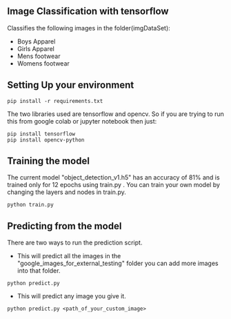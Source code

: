 ## Image Classification with tensorflow
Classifies the following images in the folder(imgDataSet):
- Boys Apparel
- Girls Apparel
- Mens footwear
- Womens footwear

## Setting Up your environment
```
pip install -r requirements.txt
```

The two libraries used are tensorflow and opencv. So if you are trying to run this from google colab or jupyter notebook then just:
```
pip install tensorflow
pip install opencv-python
```

## Training the model 
The current model "object_detection_v1.h5" has an accuracy of 81% and is trained only for 12 epochs using train.py . You can train your own model by changing the layers and nodes in train.py.
```
python train.py
```

## Predicting from the model
There are two ways to run the prediction script.
- This will predict all the images in the "google_images_for_external_testing" folder you can add more images into that folder.
```
python predict.py 
```
- This will predict any image you give it.
```
python predict.py <path_of_your_custom_image>
```
